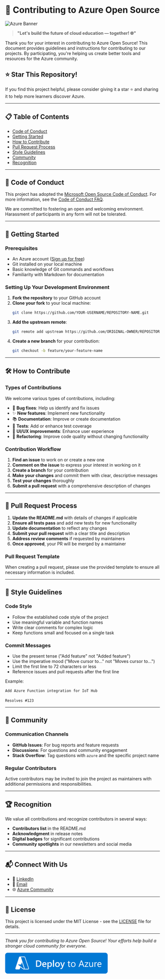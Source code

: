 # 🚀 Contributing to Azure Open Source

![Azure Banner](https://raw.githubusercontent.com/microsoft/azureml-examples/main/media/logo.svg)

> **"Let's build the future of cloud education — together! 🌐"**

Thank you for your interest in contributing to Azure Open Source! This document provides guidelines and instructions for contributing to our projects. By participating, you're helping us create better tools and resources for the Azure community.

## ⭐ Star This Repository!

If you find this project helpful, please consider giving it a star ⭐ and sharing it to help more learners discover Azure.

---

## 📋 Table of Contents

- [Code of Conduct](#-code-of-conduct)
- [Getting Started](#-getting-started)
- [How to Contribute](#-how-to-contribute)
- [Pull Request Process](#-pull-request-process)
- [Style Guidelines](#-style-guidelines)
- [Community](#-community)
- [Recognition](#-recognition)

---

## 📜 Code of Conduct

This project has adopted the [Microsoft Open Source Code of Conduct](https://opensource.microsoft.com/codeofconduct/). For more information, see the [Code of Conduct FAQ](https://opensource.microsoft.com/codeofconduct/faq/).

We are committed to fostering an open and welcoming environment. Harassment of participants in any form will not be tolerated.

---

## 🚦 Getting Started

### Prerequisites

- An Azure account ([Sign up for free](https://azure.microsoft.com/free/))
- Git installed on your local machine
- Basic knowledge of Git commands and workflows
- Familiarity with Markdown for documentation

### Setting Up Your Development Environment

1. **Fork the repository** to your GitHub account
2. **Clone your fork** to your local machine:
   ```bash
   git clone https://github.com/YOUR-USERNAME/REPOSITORY-NAME.git
   ```
3. **Add the upstream remote**:
   ```bash
   git remote add upstream https://github.com/ORIGINAL-OWNER/REPOSITORY-NAME.git
   ```
4. **Create a new branch** for your contribution:
   ```bash
   git checkout -b feature/your-feature-name
   ```

---

## 🛠 How to Contribute

### Types of Contributions

We welcome various types of contributions, including:

- 🐛 **Bug fixes**: Help us identify and fix issues
- ✨ **New features**: Implement new functionality
- 📚 **Documentation**: Improve or create documentation
- 🧪 **Tests**: Add or enhance test coverage
- 🎨 **UI/UX improvements**: Enhance user experience
- 🔄 **Refactoring**: Improve code quality without changing functionality

### Contribution Workflow

1. **Find an issue** to work on or create a new one
2. **Comment on the issue** to express your interest in working on it
3. **Create a branch** for your contribution
4. **Make your changes** and commit them with clear, descriptive messages
5. **Test your changes** thoroughly
6. **Submit a pull request** with a comprehensive description of changes

---

## 🔄 Pull Request Process

1. **Update the README.md** with details of changes if applicable
2. **Ensure all tests pass** and add new tests for new functionality
3. **Update documentation** to reflect any changes
4. **Submit your pull request** with a clear title and description
5. **Address review comments** if requested by maintainers
6. **Once approved**, your PR will be merged by a maintainer

### Pull Request Template

When creating a pull request, please use the provided template to ensure all necessary information is included.

---

## 📝 Style Guidelines

### Code Style

- Follow the established code style of the project
- Use meaningful variable and function names
- Write clear comments for complex logic
- Keep functions small and focused on a single task

### Commit Messages

- Use the present tense ("Add feature" not "Added feature")
- Use the imperative mood ("Move cursor to..." not "Moves cursor to...")
- Limit the first line to 72 characters or less
- Reference issues and pull requests after the first line

Example:
```
Add Azure Function integration for IoT Hub

Resolves #123
```

---

## 👥 Community

### Communication Channels

- **GitHub Issues**: For bug reports and feature requests
- **Discussions**: For questions and community engagement
- **Stack Overflow**: Tag questions with `azure` and the specific project name

### Regular Contributors

Active contributors may be invited to join the project as maintainers with additional permissions and responsibilities.

---

## 🏆 Recognition

We value all contributions and recognize contributors in several ways:

- **Contributors list** in the README.md
- **Acknowledgment** in release notes
- **Digital badges** for significant contributions
- **Community spotlights** in our newsletters and social media

---

## 📬 Connect With Us

- 🔗 [LinkedIn](https://linkedin.com/company/microsoft)
- 📧 [Email](mailto:azurecontrib@example.com)
- 🌐 [Azure Community](https://techcommunity.microsoft.com/t5/azure/ct-p/Azure)

---

## 📄 License

This project is licensed under the MIT License - see the [LICENSE](LICENSE) file for details.

---

*Thank you for contributing to Azure Open Source! Your efforts help build a stronger cloud community for everyone.*

![Azure Footer](https://raw.githubusercontent.com/Azure/azure-quickstart-templates/master/1-CONTRIBUTION-GUIDE/images/deploytoazure.svg)
